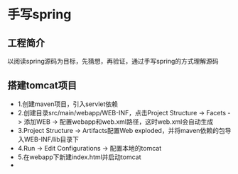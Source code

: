 # 手写spring

## 工程简介

以阅读spring源码为目标，先猜想，再验证，通过手写spring的方式理解源码

## 搭建tomcat项目

* 1.创建maven项目，引入servlet依赖
* 2.创建目录src/main/webapp/WEB-INF，点击Project Structure -> Facets -> 添加WEB -> 配置webapp和web.xml路径，这时web.xml会自动生成
* 3.Project Structure -> Artifacts配置Web exploded，并将maven依赖的包导入WEB-INF/lib目录下
* 4.Run -> Edit Configurations -> 配置本地的tomcat
* 5.在webapp下新建index.html并启动tomcat
* 
